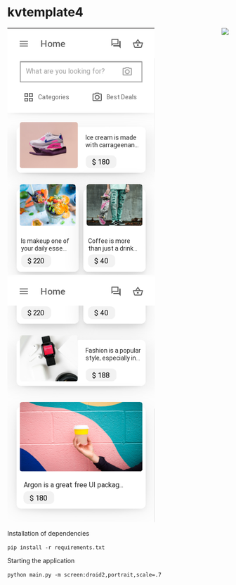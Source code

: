 # kvtemplate4

<img align="right" src="https://visitor-badge.laobi.icu/badge?page_id=elydev01.kvtemplate4">

![](assets/screen1.png)
![](assets/screen2.png)


Installation of dependencies

`pip install -r requirements.txt`

Starting the application

`python main.py -m screen:droid2,portrait,scale=.7`

